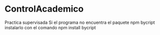 # ControlAcademico
Practica supervisada
Si el programa no encuentra el paquete npm bycript
instalarlo con el comando npm install bycript